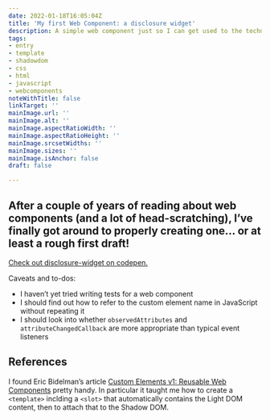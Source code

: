 ```yaml
---
date: 2022-01-18T16:05:04Z
title: 'My first Web Component: a disclosure widget'
description: A simple web component just so I can get used to the technologies
tags:
- entry
- template
- shadowdom
- css
- html
- javascript
- webcomponents
noteWithTitle: false
linkTarget: ''
mainImage.url: ''
mainImage.alt: ''
mainImage.aspectRatioWidth: ''
mainImage.aspectRatioHeight: ''
mainImage.srcsetWidths: ''
mainImage.sizes: ''
mainImage.isAnchor: false
draft: false

---
```

After a couple of years of reading about web components (and a lot of head-scratching), I’ve finally got around to properly creating one… or at least a rough first draft!
---

[Check out disclosure-widget on codepen.](https://codepen.io/fuzzylogicx/pen/MWERKQo/left/?editors=1010)

Caveats and to-dos:
- I haven’t yet tried writing tests for a web component
- I should find out how to refer to the custom element name in JavaScript without repeating it
- I should look into whether `observedAttributes` and `attributeChangedCallback` are more appropriate than typical event listeners

## References

I found Eric Bidelman’s article [Custom Elements v1: Reusable Web Components](https://developers.google.com/web/fundamentals/web-components/customelements) pretty handy. In particular it taught me how to create a `<template>` inclding a `<slot>` that automatically contains the Light DOM content, then to attach that to the Shadow DOM.
